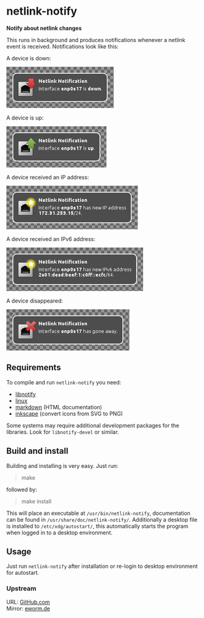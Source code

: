 netlink-notify
==============

**Notify about netlink changes**

This runs in background and produces notifications whenever a netlink event
is received. Notifications look like this:

A device is down:

![Device down](screenshots/down.png)

A device is up:

![Device up](screenshots/up.png)

A device received an IP address:

![Device received IP address](screenshots/ip.png)

A device received an IPv6 address:

![Device received IPv6 address](screenshots/ipv6.png)

A device disappeared:

![Device disappeared](screenshots/away.png)

Requirements
------------

To compile and run `netlink-notify` you need:

* [libnotify](http://library.gnome.org/devel/notification-spec/)
* [linux](http://www.kernel.org/)
* [markdown](http://daringfireball.net/projects/markdown/) (HTML documentation)
* [inkscape](http://inkscape.sourceforge.net/) (convert icons from SVG to PNG)

Some systems may require additional development packages for the libraries.
Look for `libnotify-devel` or similar.

Build and install
-----------------

Building and installing is very easy. Just run:

> make

followed by:

> make install

This will place an executable at `/usr/bin/netlink-notify`,
documentation can be found in `/usr/share/doc/netlink-notify/`.
Additionally a desktop file is installed to `/etc/xdg/autostart/`, this
automatically starts the program when logged in to a desktop environment.

Usage
-----

Just run `netlink-notify` after installation or re-login to desktop
environment for autostart.

### Upstream

URL: [GitHub.com](https://github.com/eworm-de/netlink-notify)  
Mirror: [eworm.de](http://git.eworm.de/cgit.cgi/netlink-notify/)
